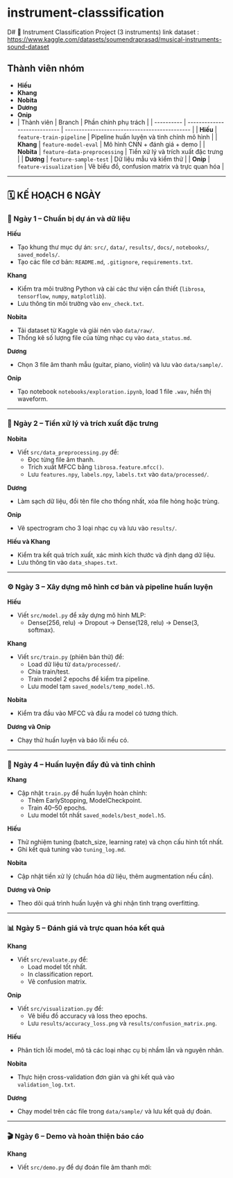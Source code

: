 # instrument-classsification
D# 🎵 Instrument Classification Project (3 instruments)
link dataset : https://www.kaggle.com/datasets/soumendraprasad/musical-instruments-sound-dataset

## Thành viên nhóm
- **Hiếu**
- **Khang**
- **Nobita**
- **Dương**
- **Onip**
- | Thành viên | Branch                       | Phần chính phụ trách                          |
| ---------- | ---------------------------- | --------------------------------------------- |
| **Hiếu**   | `feature-train-pipeline`     | Pipeline huấn luyện và tinh chỉnh mô hình     |
| **Khang**  | `feature-model-eval`         | Mô hình CNN + đánh giá + demo                 |
| **Nobita** | `feature-data-preprocessing` | Tiền xử lý và trích xuất đặc trưng            |
| **Dương**  | `feature-sample-test`        | Dữ liệu mẫu và kiểm thử                       |
| **Onip**   | `feature-visualization`      | Vẽ biểu đồ, confusion matrix và trực quan hóa |


---

## 🗓️ KẾ HOẠCH 6 NGÀY

### 🧩 Ngày 1 – Chuẩn bị dự án và dữ liệu
**Hiếu**
- Tạo khung thư mục dự án: `src/`, `data/`, `results/`, `docs/`, `notebooks/`, `saved_models/`.
- Tạo các file cơ bản: `README.md`, `.gitignore`, `requirements.txt`.

**Khang**
- Kiểm tra môi trường Python và cài các thư viện cần thiết (`librosa`, `tensorflow`, `numpy`, `matplotlib`).
- Lưu thông tin môi trường vào `env_check.txt`.

**Nobita**
- Tải dataset từ Kaggle và giải nén vào `data/raw/`.
- Thống kê số lượng file của từng nhạc cụ vào `data_status.md`.

**Dương**
- Chọn 3 file âm thanh mẫu (guitar, piano, violin) và lưu vào `data/sample/`.

**Onip**
- Tạo notebook `notebooks/exploration.ipynb`, load 1 file `.wav`, hiển thị waveform.

---

### 🧠 Ngày 2 – Tiền xử lý và trích xuất đặc trưng
**Nobita**
- Viết `src/data_preprocessing.py` để:
  - Đọc từng file âm thanh.
  - Trích xuất MFCC bằng `librosa.feature.mfcc()`.
  - Lưu `features.npy`, `labels.npy`, `labels.txt` vào `data/processed/`.

**Dương**
- Làm sạch dữ liệu, đổi tên file cho thống nhất, xóa file hỏng hoặc trùng.

**Onip**
- Vẽ spectrogram cho 3 loại nhạc cụ và lưu vào `results/`.

**Hiếu và Khang**
- Kiểm tra kết quả trích xuất, xác minh kích thước và định dạng dữ liệu.
- Lưu thông tin vào `data_shapes.txt`.

---

### ⚙️ Ngày 3 – Xây dựng mô hình cơ bản và pipeline huấn luyện
**Hiếu**
- Viết `src/model.py` để xây dựng mô hình MLP:
  - Dense(256, relu) → Dropout → Dense(128, relu) → Dense(3, softmax).

**Khang**
- Viết `src/train.py` (phiên bản thử) để:
  - Load dữ liệu từ `data/processed/`.
  - Chia train/test.
  - Train model 2 epochs để kiểm tra pipeline.
  - Lưu model tạm `saved_models/temp_model.h5`.

**Nobita**
- Kiểm tra đầu vào MFCC và đầu ra model có tương thích.

**Dương và Onip**
- Chạy thử huấn luyện và báo lỗi nếu có.

---

### 🚀 Ngày 4 – Huấn luyện đầy đủ và tinh chỉnh
**Khang**
- Cập nhật `train.py` để huấn luyện hoàn chỉnh:
  - Thêm EarlyStopping, ModelCheckpoint.
  - Train 40–50 epochs.
  - Lưu model tốt nhất `saved_models/best_model.h5`.

**Hiếu**
- Thử nghiệm tuning (batch_size, learning rate) và chọn cấu hình tốt nhất.
- Ghi kết quả tuning vào `tuning_log.md`.

**Nobita**
- Cập nhật tiền xử lý (chuẩn hóa dữ liệu, thêm augmentation nếu cần).

**Dương và Onip**
- Theo dõi quá trình huấn luyện và ghi nhận tình trạng overfitting.

---

### 📊 Ngày 5 – Đánh giá và trực quan hóa kết quả
**Khang**
- Viết `src/evaluate.py` để:
  - Load model tốt nhất.
  - In classification report.
  - Vẽ confusion matrix.

**Onip**
- Viết `src/visualization.py` để:
  - Vẽ biểu đồ accuracy và loss theo epochs.
  - Lưu `results/accuracy_loss.png` và `results/confusion_matrix.png`.

**Hiếu**
- Phân tích lỗi model, mô tả các loại nhạc cụ bị nhầm lẫn và nguyên nhân.

**Nobita**
- Thực hiện cross-validation đơn giản và ghi kết quả vào `validation_log.txt`.

**Dương**
- Chạy model trên các file trong `data/sample/` và lưu kết quả dự đoán.

---

### 🎬 Ngày 6 – Demo và hoàn thiện báo cáo
**Khang**
- Viết `src/demo.py` để dự đoán file âm thanh mới:

